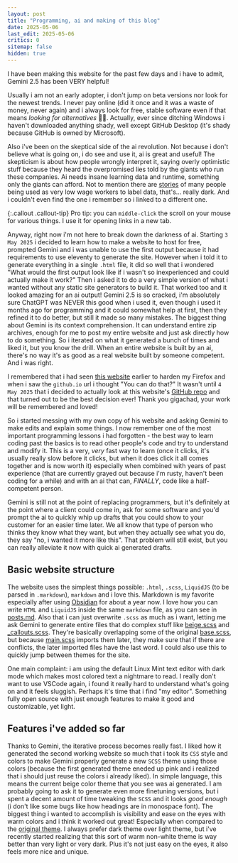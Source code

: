 ```yaml
---
layout: post
title: "Programming, ai and making of this blog"
date: 2025-05-06
last_edit: 2025-05-06
critics: 0
sitemap: false
hidden: true
---
```


I have been making this website for the past few days and i have to admit, Gemini 2.5 has been VERY helpful!

Usually i am not an early adopter, i don't jump on beta versions nor look for the newest trends. I never pay online (did it once and it was a waste of money, never again) and i always look for free, stable software even if that means *looking for alternatives* 🏴‍☠️. Actually, ever since ditching Windows i haven't downloaded anything shady, well except GitHub Desktop (it's shady because GitHub is owned by Microsoft).

Also i've been on the skeptical side of the ai revolution. Not because i don't believe what is going on, i do see and use it, ai is great and useful! The skepticism is about how people wrongly interpret it, saying overly optimistic stuff because they heard the overpromised lies told by the giants who run these companies. Ai needs insane learning data and runtime, something only the giants can afford. Not to mention there are [stories](https://world.edu/long-hours-and-low-wages-the-human-labour-powering-ais-development/) of many people being used as very low wage workers to label data, that's... really dark. And i couldn't even find the one i remember so i linked to a different one.

{:.callout .callout-tip}
Pro tip: you can `middle-click` the scroll on your mouse for various things. I use it for opening links in a new tab.

Anyway, right now i'm not here to break down the darkness of ai. Starting `3 May 2025` i decided to learn how to make a website to host for free, prompted Gemini and i was unable to use the first output because it had requirements to use eleventy to generate the site. However when i told it to generate everything in a single `.html` file, it did so well that i wondered "What would the first output look like if i wasn't so inexperienced and could actually make it work?" Then i asked it to do a very simple version of what i wanted without any static site generators to build it. That worked too and it looked amazing for an ai output! Gemini 2.5 is so cracked, i'm absolutely sure ChatGPT was NEVER this good when i used it, even though i used it months ago for programming and it could somewhat help at first, then they refined it to do better, but still it made so many mistakes. The biggest thing about Gemini is its context comprehension. It can understand entire zip archives, enough for me to post my entire website and just ask directly how to do something. So i iterated on what it generated a bunch of times and liked it, but you know the drill. When an entire website is built by an ai, there's no way it's as good as a real website built by someone competent. And i was right.

I remembered that i had seen [this website](https://brainfucksec.github.io/) earlier to harden my Firefox and when i saw the `github.io` url i thought "You can do that?" It wasn't until `4 May 2025` that i decided to actually look at this website's [GitHub repo](https://github.com/brainfucksec/brainfucksec.github.io) and that turned out to be the best decision ever! Thank you gigachad, your work will be remembered and loved!

So i started messing with my own copy of his website and asking Gemini to make edits and explain some things. I now remember one of the most important programming lessons i had forgotten - the best way to learn coding past the basics is to read other people's code and try to understand and modify it. This is a very, *very* fast way to learn (once it clicks, it's usually really slow before it clicks, but when it does click it all comes together and is now worth it) especially when combined with years of past experience (that are currently grayed out because i'm rusty, haven't been coding for a while) and with an ai that can, *FINALLY*, code like a half-competent person.

Gemini is still not at the point of replacing programmers, but it's definitely at the point where a client could come in, ask for some software and you'd prompt the ai to quickly whip up drafts that you could show to your customer for an easier time later. We all know that type of person who thinks they know what they want, but when they actually see what you do, they say "no, i wanted it more like this". That problem will still exist, but you can really alleviate it now with quick ai generated drafts.

## Basic website structure
The website uses the simplest things possible: `.html`, `.scss`, `LiquidJS` (to be parsed in `.markdown`), `markdown` and i love this. Markdown is my favorite especially after using [Obsidian](https://obsidian.md/) for about a year now. I love how you can write `HTML` and `LiquidJS` inside the same `markdown` file, as you can see in [posts.md](https://github.com/tomsterBG/tomsterbg.github.io/blob/master/posts.md). Also that i can just overwrite `.scss` as much as i want, letting me ask Gemini to generate entire files that do complex stuff like [beige.scss](https://github.com/tomsterBG/tomsterbg.github.io/blob/master/_sass/base.scss) and [_callouts.scss](https://github.com/tomsterBG/tomsterbg.github.io/blob/master/_sass/_callouts.scss). They're basically overlapping some of the original [base.scss](https://github.com/tomsterBG/tomsterbg.github.io/blob/master/_sass/base.scss), but because [main.scss](https://github.com/tomsterBG/tomsterbg.github.io/blob/master/css/main.scss) imports them later, they make sure that if there are conflicts, the later imported files have the last word. I could also use this to quickly jump between themes for the site.

One main complaint: i am using the default Linux Mint text editor with dark mode which makes most colored text a nightmare to read. I really don't want to use VSCode again, i found it really hard to understand what's going on and it feels sluggish. Perhaps it's time that i find "my editor". Something fully open source with just enough features to make it good and customizable, yet light.

## Features i've added so far
Thanks to Gemini, the iterative process becomes really fast. I liked how it generated the second working website so much that i took its `CSS` style and colors to make Gemini properly generate a new `SCSS` theme using those colors (because the first generated theme eneded up pink and i realized that i should just reuse the colors i already liked). In simple language, this means the current beige color theme that you see was ai generated. I am probably going to ask it to generate even more finetuning versions, but i spent a decent amount of time tweaking the `SCSS` and it looks *good enough* (i don't like some bugs like how headings are in monospace font). The biggest thing i wanted to accomplish is visibility and ease on the eyes with warm colors and i think it worked out great! Especially when compared to the [original theme](https://brainfucksec.github.io/). I always prefer dark theme over light theme, but i've recently started realizing that this sort of warm non-white theme is way better than very light or very dark. Plus it's not just easy on the eyes, it also feels more nice and unique.
